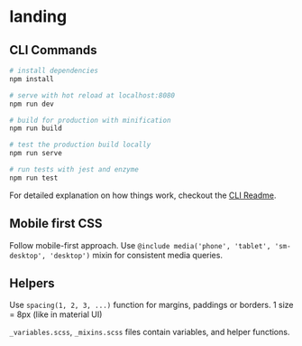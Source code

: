 # landing

## CLI Commands

```bash
# install dependencies
npm install

# serve with hot reload at localhost:8080
npm run dev

# build for production with minification
npm run build

# test the production build locally
npm run serve

# run tests with jest and enzyme
npm run test
```

For detailed explanation on how things work, checkout the [CLI Readme](https://github.com/developit/preact-cli/blob/master/README.md).

## Mobile first CSS

Follow mobile-first approach.
Use `@include media('phone', 'tablet', 'sm-desktop', 'desktop')` mixin for consistent media queries.

## Helpers

Use `spacing(1, 2, 3, ...)` function for margins, paddings or borders.
1 size = 8px (like in material UI)

`_variables.scss`, `_mixins.scss` files contain variables, and helper functions.
